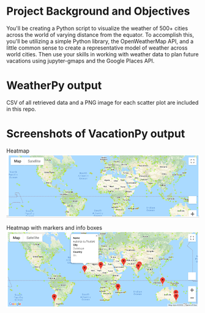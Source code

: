 # Project Background and Objectives
You'll be creating a Python script to visualize the weather of 500+ cities across the world of varying distance from the equator. To accomplish this, you'll be utilizing a simple Python library, the OpenWeatherMap API, and a little common sense to create a representative model of weather across world cities. Then use your skills in working with weather data to plan future vacations using jupyter-gmaps and the Google Places API.

# WeatherPy output
CSV of all retrieved data and a PNG image for each scatter plot are included in this repo.

# Screenshots of VacationPy output

Heatmap
![](screenshots/heatmap.png)

Heatmap with markers and info boxes
![](screenshots/heatmap_with_markers_and_info_box.png)
